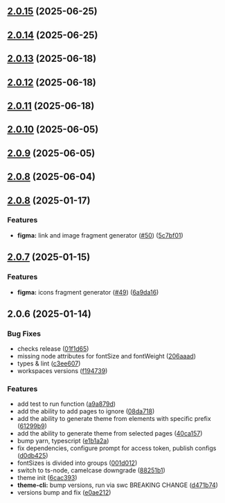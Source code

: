 

## [2.0.15](https://github.com/atls/figma/compare/@atls/figma-theme-cli@2.0.14...@atls/figma-theme-cli@2.0.15) (2025-06-25)






## [2.0.14](https://github.com/atls/figma/compare/@atls/figma-theme-cli@2.0.13...@atls/figma-theme-cli@2.0.14) (2025-06-25)






## [2.0.13](https://github.com/atls/figma/compare/@atls/figma-theme-cli@2.0.13...@atls/figma-theme-cli@2.0.13) (2025-06-18)






## [2.0.12](https://github.com/atls/figma/compare/@atls/figma-theme-cli@2.0.11...@atls/figma-theme-cli@2.0.12) (2025-06-18)






## [2.0.11](https://github.com/atls/figma/compare/@atls/figma-theme-cli@2.0.10...@atls/figma-theme-cli@2.0.11) (2025-06-18)






## [2.0.10](https://github.com/atls/figma/compare/@atls/figma-theme-cli@2.0.9...@atls/figma-theme-cli@2.0.10) (2025-06-05)






## [2.0.9](https://github.com/atls/figma/compare/@atls/figma-theme-cli@2.0.8...@atls/figma-theme-cli@2.0.9) (2025-06-05)






## [2.0.8](https://github.com/atls/figma/compare/@atls/figma-theme-cli@2.0.8...@atls/figma-theme-cli@2.0.8) (2025-06-04)






## [2.0.8](https://github.com/atls/figma/compare/@atls/figma-theme-cli@2.0.7...@atls/figma-theme-cli@2.0.8) (2025-01-17)


### Features


* **figma:** link and image fragment generator ([#50](https://github.com/atls/figma/issues/50)) ([5c7bf01](https://github.com/atls/figma/commit/5c7bf013046f44d038a763f9ee2d8ad263c2a69f))



## [2.0.7](https://github.com/atls/figma/compare/@atls/figma-theme-cli@2.0.6...@atls/figma-theme-cli@2.0.7) (2025-01-15)

### Features

- **figma:** icons fragment generator ([#49](https://github.com/atls/figma/issues/49)) ([6a9da16](https://github.com/atls/figma/commit/6a9da16b8312ff8a5ea2cb2d46f506f8927b0e3c))

## 2.0.6 (2025-01-14)

### Bug Fixes

- checks release ([01f1d65](https://github.com/atls/figma/commit/01f1d6554c5656ffb66fbe16cb4bd09275d6eed6))
- missing node attributes for fontSize and fontWeight ([206aaad](https://github.com/atls/figma/commit/206aaad8502581f393e8c59f0df1b18c04c06508))
- types & lint ([c3ee607](https://github.com/atls/figma/commit/c3ee607aab083d1560bda7dfc4c3cc524c72bd29))
- workspaces versions ([f194739](https://github.com/atls/figma/commit/f1947396015b90ce5dbb913549f9ff6bb13059b8))

### Features

- add test to run function ([a9a879d](https://github.com/atls/figma/commit/a9a879dc2698a82f87f308fcfab7e61c87ef352b))
- add the ability to add pages to ignore ([08da718](https://github.com/atls/figma/commit/08da7182c3f3ce14310e4df7c5145ed2a63e5d37))
- add the ability to generate theme from elements with specific prefix ([61299b9](https://github.com/atls/figma/commit/61299b9e055dbdf5e9d4b531439a4b83e769a8f2))
- add the ability to generate theme from selected pages ([40ca157](https://github.com/atls/figma/commit/40ca15751478a6f201c3616fe67b119e2fa3e0cf))
- bump yarn, typescript ([e1b1a2a](https://github.com/atls/figma/commit/e1b1a2a25b01264a3ac1494e5b8724ddce600a52))
- fix dependencies, configure prompt for access token, publish configs ([d0db425](https://github.com/atls/figma/commit/d0db42522e5a90b1da9a81afd633ea1cd59002fa))
- fontSizes is divided into groups ([001d012](https://github.com/atls/figma/commit/001d0129ba274124e0a953722a50ae5cd80c9f6b))
- switch to ts-node, camelcase downgrade ([88251b1](https://github.com/atls/figma/commit/88251b1656f9d21b72a54f797e17a3649d87b540))
- theme init ([6cac393](https://github.com/atls/figma/commit/6cac3930022e053698eff0ba1db398f652894eb6))
- **theme-cli:** bump versions, run via swc BREAKING CHANGE ([d471b74](https://github.com/atls/figma/commit/d471b74484839bb96dc4002a327cbad51af58171))
- versions bump and fix ([e0ae212](https://github.com/atls/figma/commit/e0ae2123cfe154812d7050e93e2fb150e1a3c331))
